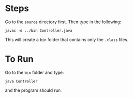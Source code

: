 # Steps

Go to the `source` directory first. Then type in the following:

```
javac -d ../bin Controller.java
```

This will create a `bin` folder that contains only the `.class` files.

# To Run

Go to the `bin` folder and type:

```
java Controller
```

and the program should run.